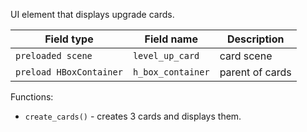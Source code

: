 UI element that displays upgrade cards.

|Field type|Field name|Description|
|---|---|---|
|`preloaded scene`|`level_up_card`|card scene|
|`preload HBoxContainer`|`h_box_container`|parent of cards|

Functions:
- `create_cards()` - creates 3 cards and displays them.